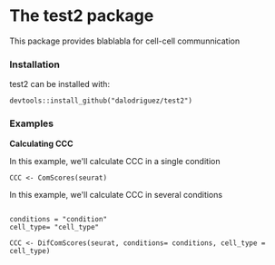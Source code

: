 # The test2 package
This package provides blablabla for cell-cell communnication 

### Installation 
test2 can be installed with:
```
devtools::install_github("dalodriguez/test2")
```


### Examples

**Calculating CCC**  

In this example, we'll calculate CCC in a single condition
```
CCC <- ComScores(seurat)

```


In this example, we'll calculate CCC in several conditions
```

conditions = "condition"
cell_type= "cell_type"

CCC <- DifComScores(seurat, conditions= conditions, cell_type = cell_type)

```
